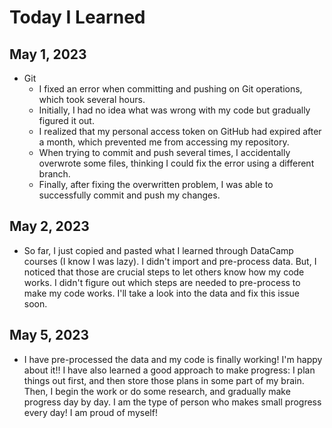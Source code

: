 # Today I Learned

## May 1, 2023
 - Git
   - I fixed an error when committing and pushing on Git operations, which took several hours.
   - Initially, I had no idea what was wrong with my code but gradually figured it out.
   - I realized that my personal access token on GitHub had expired after a month, which prevented me from accessing my repository.
   - When trying to commit and push several times, I accidentally overwrote some files, thinking I could fix the error using a different branch.
   - Finally, after fixing the overwritten problem, I was able to successfully commit and push my changes.
   
## May 2, 2023
 - So far, I just copied and pasted what I learned through DataCamp courses (I know I was lazy). I didn't import and pre-process data. But, I noticed that those are crucial steps to let others know how my code works. I didn't figure out which steps are needed to pre-process to make my code works. I'll take a look into the data and fix this issue soon.

## May 5, 2023
 - I have pre-processed the data and my code is finally working! I'm happy about it!! I have also learned a good approach to make progress: I plan things out first, and then store those plans in some part of my brain. Then, I begin the work or do some research, and gradually make progress day by day. I am the type of person who makes small progress every day! I am proud of myself!
